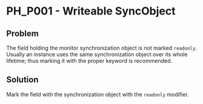 # PH_P001 - Writeable SyncObject

## Problem

The field holding the monitor synchronization object is not marked `readonly`. Usually an instance uses the same synchronization object over its whole lifetime; thus marking it with the proper keyword is recommended.

## Solution

Mark the field with the synchronization object with the `readonly` modifier.